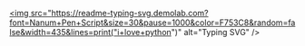 <a href="https://git.io/typing-svg"><img src="https://readme-typing-svg.demolab.com?font=Nanum+Pen+Script&size=30&pause=1000&color=F753C8&random=false&width=435&lines=print("i+love+python")" alt="Typing SVG" /></a>
